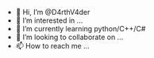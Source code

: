 - 👋 Hi, I’m @D4rthV4der
- 👀 I’m interested in ...
- 🌱 I’m currently learning python/C++/C#
- 💞️ I’m looking to collaborate on ...
- 📫 How to reach me ...

<!---
D4rthV4der/D4rthV4der is a ✨ special ✨ repository because its `README.md` (this file) appears on your GitHub profile.
You can click the Preview link to take a look at your changes.
--->
